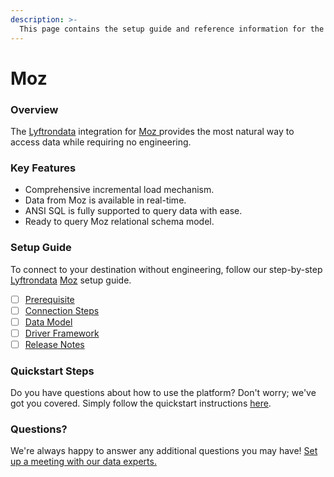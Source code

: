 ```yaml
---
description: >-
  This page contains the setup guide and reference information for the Moz source connector.
---
```


# Moz

### Overview

The [Lyftrondata](https://www.lyftrondata.com/) integration for [Moz](https://www.lyftrondata.com/integration/moz/)[ ](https://www.lyftrondata.com/integration/moz/)provides the most natural way to access data while requiring no engineering.

### Key Features

* Comprehensive incremental load mechanism.
* Data from Moz is available in real-time.&#x20;
* ANSI SQL is fully supported to query data with ease.
* Ready to query Moz relational schema model.

### Setup Guide

To connect to your destination without engineering, follow our step-by-step [Lyftrondata](https://www.lyftrondata.com/)  [Moz](https://www.lyftrondata.com/integration/moz/) setup guide.

* [ ] [Prerequisite](../../marketing-analytics/moz/prerequisite.md)
* [ ] [Connection Steps](../../marketing-analytics/moz/connection-steps.md)
* [ ] [Data Model](../../marketing-analytics/moz/data-model/)
* [ ] [Driver Framework](../../marketing-analytics/moz/driver-framework/)
* [ ] [Release Notes](../../marketing-analytics/moz/release-notes.md)

### Quickstart Steps

Do you have questions about how to use the platform? Don't worry; we've got you covered. Simply follow the quickstart instructions [here](../../../quickstart-steps.md).

### Questions? <a href="#questions" id="questions"></a>

We're always happy to answer any additional questions you may have! [Set up a meeting with our data experts.](https://www.lyftrondata.com/book-a-meeting/)

